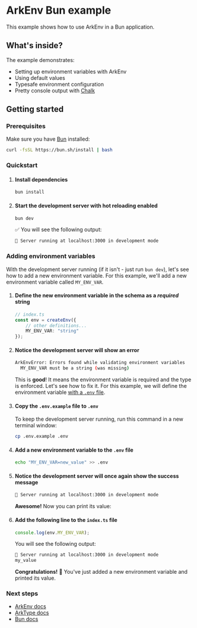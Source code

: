 # ArkEnv Bun example

This example shows how to use ArkEnv in a Bun application.


## What's inside?

The example demonstrates:
- Setting up environment variables with ArkEnv
- Using default values
- Typesafe environment configuration
- Pretty console output with [Chalk](https://github.com/chalk/chalk)

## Getting started

### Prerequisites

Make sure you have [Bun](https://bun.sh) installed:

```bash
curl -fsSL https://bun.sh/install | bash
```

### Quickstart

1. #### Install dependencies
    ```bash
    bun install
    ```

2. #### Start the development server with hot reloading enabled
    ```bash
    bun dev
    ```
    :white_check_mark: You will see the following output:
    ```bash
    🚀 Server running at localhost:3000 in development mode
    ```

### Adding environment variables

With the development server running (if it isn't - just run `bun dev`), let's see how to add a new environment variable. For this example, we'll add a new environment variable called `MY_ENV_VAR`.

1. #### Define the new environment variable in the schema as a _required_ string
    ```typescript
    // index.ts
    const env = createEnv({
        // other definitions...
        MY_ENV_VAR: "string"
    });
    ```

2. #### Notice the development server will show an error
    ```bash
    ArkEnvError: Errors found while validating environment variables
      MY_ENV_VAR must be a string (was missing)
    ```
    This is **good**! It means the environment variable is required and the type is enforced. Let's see how to fix it. For this example, we will define the environment variable [with a `.env` file](https://arkenv.js.org/docs/guides/environment-configuration#using-env-files).

3. #### Copy the `.env.example` file to `.env`
   
    To keep the development server running, run this command in a new terminal window:
    ```bash
    cp .env.example .env
    ```

4. #### Add a new environment variable to the `.env` file
    ```bash
    echo "MY_ENV_VAR=new_value" >> .env
    ```

5. #### Notice the development server will once again show the success message
    ```bash
    🚀 Server running at localhost:3000 in development mode
    ```
    **Awesome!** Now you can print its value:

6. #### Add the following line to the `index.ts` file
    ```typescript
    console.log(env.MY_ENV_VAR);
    ```
    You will see the following output:
    ```bash
    🚀 Server running at localhost:3000 in development mode
    my_value
    ```
    **Congratulations!** :tada: You've just added a new environment variable and printed its value.

### Next steps

- [ArkEnv docs](https://arkenv.js.org/docs)
- [ArkType docs](https://arktype.io/)
- [Bun docs](https://bun.sh)
